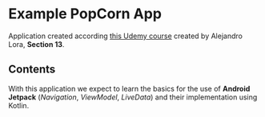 # Example PopCorn App

Application created according [this Udemy course](https://www.udemy.com/course/programacion-android-avanzado-de-principiante-a-experto/) created by Alejandro Lora, **Section 13**. 


## Contents

With this application we expect to learn the basics for the use of **Android Jetpack** (*Navigation*, *ViewModel*, *LiveData*) and their implementation using Kotlin.